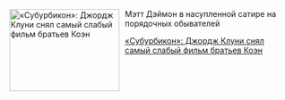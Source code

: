 <!--2025-07-22 10:15:08-->
<div class="yb">
  <div class="rss kino_kino"><a href="https://www.kino-teatr.ru/kino/art/tv/4889/" title="«Субурбикон»: Джордж Клуни снял самый слабый фильм братьев Коэн"><img src="https://www.kino-teatr.ru/art/9/8/4889/poster.jpg" width="196" height="147" align="left" hspace="5" style="margin: 0px 10px 0px 5px" alt="«Субурбикон»: Джордж Клуни снял самый слабый фильм братьев Коэн"/></a>Мэтт Дэймон в насупленной сатире на порядочных обывателей <p class="titl"><a href="https://www.kino-teatr.ru/kino/art/tv/4889/">«Субурбикон»: Джордж Клуни снял самый слабый фильм братьев Коэн</a></p></div>
</div>
